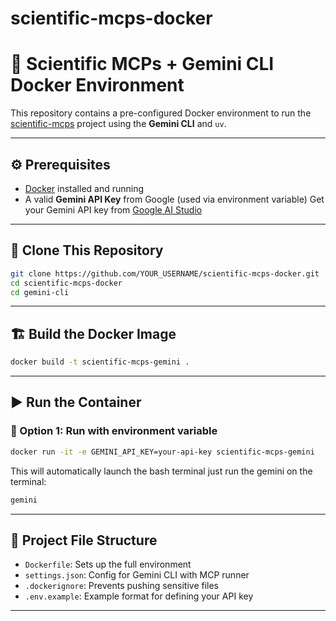 # scientific-mcps-docker

# 🔪 Scientific MCPs + Gemini CLI Docker Environment

This repository contains a pre-configured Docker environment to run the [scientific-mcps](https://github.com/iowarp/scientific-mcps) project using the **Gemini CLI** and `uv`.

---


## ⚙️ Prerequisites

* [Docker](https://docs.docker.com/get-docker/) installed and running
* A valid **Gemini API Key** from Google (used via environment variable)
Get your Gemini API key from [Google AI Studio](https://aistudio.google.com/)

---

## 📁 Clone This Repository

```bash
git clone https://github.com/YOUR_USERNAME/scientific-mcps-docker.git
cd scientific-mcps-docker
cd gemini-cli
```

---

## 🏗️ Build the Docker Image

```bash
docker build -t scientific-mcps-gemini .
```

---

## ▶️ Run the Container

### 🔵 Option 1: Run with environment variable

```bash
docker run -it -e GEMINI_API_KEY=your-api-key scientific-mcps-gemini
```

This will automatically launch the bash terminal just run the gemini on the terminal:

```bash
gemini
```

---

## 📁 Project File Structure

* `Dockerfile`: Sets up the full environment
* `settings.json`: Config for Gemini CLI with MCP runner
* `.dockerignore`: Prevents pushing sensitive files
* `.env.example`: Example format for defining your API key

---